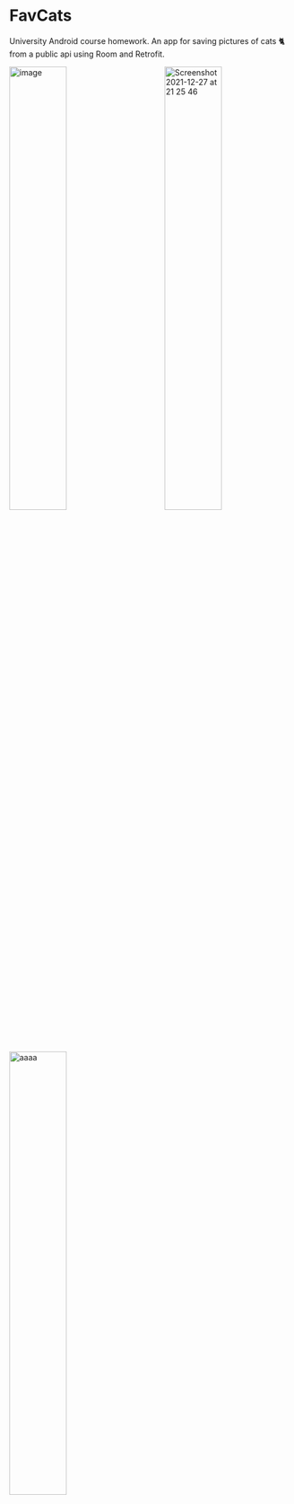 # FavCats
University Android course homework. An app for saving pictures of cats 🐈 from a public api using Room and Retrofit.

<img width="45%" align="left" alt="image" src="https://user-images.githubusercontent.com/22593928/147504909-85950465-96d4-45f3-ac4d-e22c1f7db199.png">
<img width="45%" align="right" alt="Screenshot 2021-12-27 at 21 25 46" src="https://user-images.githubusercontent.com/22593928/147505027-b89d0740-04db-4b4e-94a1-2e311995dbdb.png">
<img width="45%" alt="aaaa" src="https://user-images.githubusercontent.com/22593928/147505437-9b295103-5c5d-43cd-9b52-6b65c27faa9f.png">
